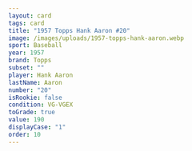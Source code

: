 ```yaml
---
layout: card
tags: card
title: "1957 Topps Hank Aaron #20"
image: /images/uploads/1957-topps-hank-aaron.webp
sport: Baseball
year: 1957
brand: Topps
subset: ""
player: Hank Aaron
lastName: Aaron
number: "20"
isRookie: false
condition: VG-VGEX
toGrade: true
value: 190
displayCase: "1"
order: 10
---
```

